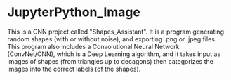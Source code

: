# JupyterPython_Image

This is a CNN project called "Shapes_Assistant". It is a program generating random shapes (with or without noise), and exporting .png or .jpeg files. This program also includes a Convolutional Neural Network (ConvNet/CNN), which is a Deep Learning algorithm, and it takes input as images of shapes (from triangles up to decagons) then categorizes the images into the correct labels (of the shapes).
